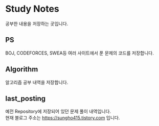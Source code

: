 # Study Notes

공부한 내용을 저장하는 곳입니다.

## PS
BOJ, CODEFORCES, SWEA등 여러 사이트에서 푼 문제의 코드를 저장합니다. 

## Algorithm
알고리즘 공부 내역을 저장합니다.

## last_posting
예전 Repository에 저장되어 있던 문제 풀이 내역입니다.  
현재 블로그 주소는 https://sungho415.tistory.com 입니다.
